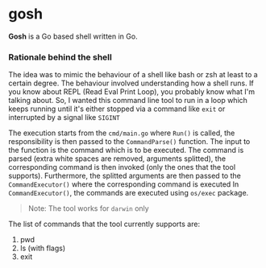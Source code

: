 # gosh
**Gosh** is a Go based shell written in Go.

### Rationale behind the shell
The idea was to mimic the behaviour of a shell like bash or zsh at least to a certain degree. The behaviour involved 
understanding how a shell runs. If you know about REPL (Read Eval Print Loop), you probably know what I'm talking about.
So, I wanted this command line tool to run in a loop which keeps running until it's either stopped via a command like 
`exit` or interrupted by a signal like `SIGINT`

The execution starts from the `cmd/main.go` where `Run()` is called, the responsibility is then passed to the 
`CommandParse()` function. The input to the function is the command which is to be executed. The command is parsed 
(extra white spaces are removed, arguments splitted), the corresponding command is then invoked (only the ones that the 
tool supports). Furthermore, the splitted arguments are then passed to the `CommandExecutor()` where the corresponding 
command is executed 
In `CommandExecutor()`, the commands are executed using `os/exec` package.


> Note: The tool works for `darwin` only

The list of commands that the tool currently supports are:
1. pwd
2. ls (with flags)
3. exit